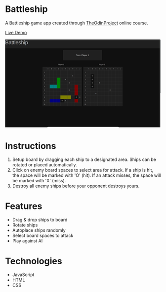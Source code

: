 # Battleship

A Battleship game app created through [TheOdinProject](https://www.theodinproject.com) online course.

[Live Demo](https://redraptor10.github.io/Battleship)

![Battleship](/src/assets/preview.jpg)

# Instructions

1. Setup board by dragging each ship to a designated area. Ships can be rotated or placed automatically.
2. Click on enemy board spaces to select area for attack. If a ship is hit, the space will be marked with 'O' (hit). If an attack misses, the space will be marked with 'X' (miss).
3. Destroy all enemy ships before your opponent destroys yours.

# Features

- Drag & drop ships to board
- Rotate ships
- Autoplace ships randomly
- Select board spaces to attack
- Play against AI

# Technologies

- JavaScript
- HTML
- CSS